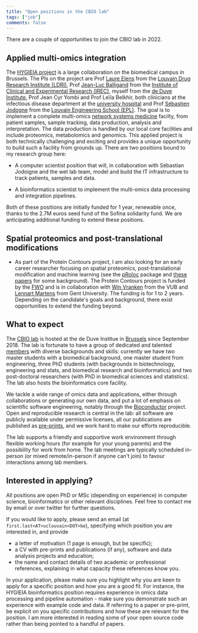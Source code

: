 ```yaml
---
title: "Open positions in the CBIO lab"
tags: ["job"]
comments: false
---
```


There are a couple of opportunities to join the CBIO lab in 2022.

## Applied multi-omics integration

The [HYGIEIA project](https://www.saintluc.be/fr/hygieia) is a large
collaboration on the biomedical campus in Brussels. The PIs on the
project are Prof [Laure
Elens](https://uclouvain.be/en/directories/laure.elens) from the
[Louvain Drug Research Institute
(LDRI)](https://uclouvain.be/en/research-institutes/ldri), Prof
[Jean-Luc
Balligand](https://uclouvain.be/en/research-institutes/irec/fath/jean-luc-balligand.html)
from the [Institute of Clinical and Experimental Research
(IREC)](https://uclouvain.be/en/research-institutes/irec), myself from
the [de Duve
Institute](https://www.deduveinstitute.be/computational-biology), Prof
Jean Cyr Yombi and Prof Leïla Belkhir, both clinicians at the
infectious disease department at the [university
hospital](https://www.saintluc.be/fr/medecine-interne) and Prof
[Sébastien Jodogne](https://www.linkedin.com/in/jodogne/) from the
[Louvain Engineering School
(EPL)](https://uclouvain.be/en/faculties/epl). The goal is to
implement a complete multi-omics [network systems
medicine](https://wires.onlinelibrary.wiley.com/doi/10.1002/wsbm.1489)
facilty, from patient samples, sample tracking, data production,
analysis and interpretation. The data production is handled by our
local core facilities and include proteomics, metabolomics and
genomics. This applied project is both technically challenging and
exciting and provides a unique opportunity to build such a facility
from grounds up. There are two positions bound to my research group
here:

- A computer scientist position that will, in collaboration with
  Sébastian Jodoigne and the wet lab team, model and build the IT
  infrastructure to track patients, samples and data.

- A bioinformatics scientist to implement the multi-omics data
  processing and integration pipelines.

Both of these positions are initially funded for 1 year, renewable
once, thanks to the 2.7M euros seed fund of the Sofina solidarity
fund. We are anticipating additional funding to extend these
positions.

## Spatial proteomics and post-translational modifications

- As part of the Protein Contours project, I am also looking for an
  early career researcher focusing on spatial proteomics,
  post-translational modification and machine learning (see the
  [pRoloc](https://bioconductor.org/packages/pRoloc) package and
  [these](https://pubmed.ncbi.nlm.nih.gov/24413670/)
  [papers](https://journals.plos.org/ploscompbiol/article?id=10.1371/journal.pcbi.1006516)
  for some background). The Protein Contours project is funded by the
  [FWO](https://www.fwo.be/en/) and is in collaboration with [Win
  Vranken](https://we.vub.ac.be/en/wim-vranken) from the VUB and
  [Lennart Martens](https://www.compomics.com/people/lennart-martens/)
  from Gent University. The funding is for 1 to 2 years. Depending on
  the candidate's goals and background, there exist opportunities to
  extend the funding beyond.

## What to expect

The [CBIO lab](https://lgatto.github.io/cbio-lab/) is hosted at the de
Duve Institue in [Brussels](https://goo.gl/maps/Nkp56dTusAatrXMQ7)
since September 2018. The lab is fortunate to have a group of
dedicated and talented [members](https://lgatto.github.io/cbio-who/)
with diverse backgrounds and skills: currently we have two master
students with a biomedical background, one master student from
engineering, three PhD students (with backgrounds in biotechnology,
engineering and stats, and biomedical research and bioinformatics) and
two post-doctoral researchers (with PhD in biomedical sciences and
statistics). The lab also hosts the bioinformatics core facility.

We tackle a wide range of omics data and applications, either through
collaborations or generating our own data, and put a lot of emphasis
on scientific software engineering, notably through the
[Bioconductor](http://bioconductor.org/) project. Open and
reproducible research is central in the lab: all software are publicly
available under permissive licenses, all our publications are
published as
[pre-prints](https://www.biorxiv.org/search/author1%3ALaurent%2BGatto%20jcode%3Abiorxiv%20numresults%3A10%20sort%3Arelevance-rank%20format_result%3Astandard),
and we work hard to make our efforts reproducible.

The lab supports a friendly and supportive work environment through
flexible working hours (for example for your young parents) and the
possibility for work from home. The lab meetings are typically
scheduled in-person (or mixed remote/in-person if anyone can't join)
to favour interactions among lab members.

## Interested in applying?

All positions are open PhD or MSc (depending on experience) in
computer science, bioinformatics or other relevant disciplines. Feel
free to contact me by email or over twitter for further questions.

If you would like to apply, please send an email (at
`first.last<AT>uclouvain<DOT>be`), specifying which position you are
interested in, and provide

- a letter of motivation (1 page is enough, but be specific);
- a CV with pre-prints and publications (if any), software and data
  analysis projects and education;
- the name and contact details of two academic or professional
  references, explaining in what capacity these references know you.

In your application, please make sure you highlight why you are keen
to apply for a specific position and how you are a good fit. For
instance, the HYGIEIA bioinformatics position requires experience in
omics data processing and pipeline automation - make sure you
demonstrate such an experience with example code and data. If
referring to a paper or pre-print, be explicit on you specific
contributions and how these are relevant for the position. I am more
interested in reading some of your open source code rather than being
pointed to a handful of papers.
